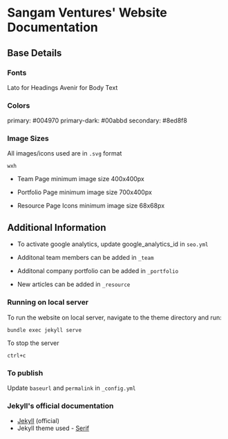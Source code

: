# Sangam Ventures' Website Documentation

## Base Details

### Fonts
Lato for Headings
Avenir for Body Text

### Colors
primary: #004970
primary-dark: #00abbd
secondary: #8ed8f8

### Image Sizes 
All images/icons used are in `.svg` format

`wxh`

- Team Page
    minimum image size 400x400px

- Portfolio Page
    minimum image size 700x400px

- Resource Page Icons
    minimum image size 68x68px

## Additional Information

- To activate google analytics, update google_analytics_id in `seo.yml`

- Additonal team members can be added in `_team`

- Additonal company portfolio can be added in `_portfolio`

- New articles can be added in `_resource`

### Running on local server

To run the website on local server, navigate to the theme directory and run:

```
bundle exec jekyll serve
``` 

To stop the server

```
ctrl+c
``` 

### To publish

Update `baseurl` and `permalink` in `_config.yml` 


### Jekyll's official documentation

- [Jekyll](https://jekyllrb.com/) (official)
- Jekyll theme used - [Serif](https://www.zerostatic.io/theme/hugo-serif/)
